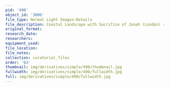 ```yaml
---
pid: '490'
object_id: '3806'
file_type: Normal Light Images›Details
file_description: Coastal Landscape with Sacrifice of Jonah (London) - Detail 5
original_format:
research_date:
researchers:
equipment_used:
file_location:
file_notes:
collection: curatorial_files
order: '63'
thumbnail: img/derivatives/simple/490/thumbnail.jpg
fullwidth: img/derivatives/simple/490/fullwidth.jpg
full: img/derivatives/simple/490/fullwidth.jpg
---
```

